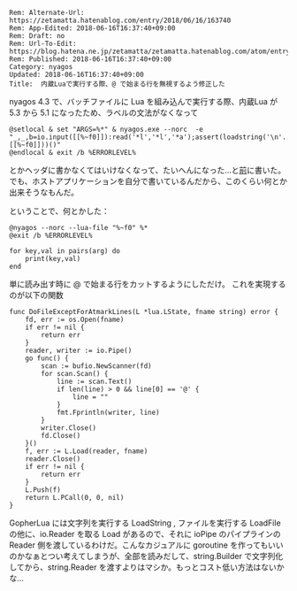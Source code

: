 ```header
Rem: Alternate-Url: https://zetamatta.hatenablog.com/entry/2018/06/16/163740
Rem: App-Edited: 2018-06-16T16:37:40+09:00
Rem: Draft: no
Rem: Url-To-Edit: https://blog.hatena.ne.jp/zetamatta/zetamatta.hatenablog.com/atom/entry/17391345971654699325
Rem: Published: 2018-06-16T16:37:40+09:00
Category: nyagos
Updated: 2018-06-16T16:37:40+09:00
Title:  内蔵Luaで実行する際、@ で始まる行を無視するよう修正した
```
nyagos 4.3 で、バッチファイルに Lua を組み込んで実行する際、内蔵Lua が 5.3 から 5.1 になったため、ラベルの文法がなくなって

```
@setlocal & set "ARGS=%*" & nyagos.exe --norc  -e "_,_,b=io.input([[%~f0]]):read('*l','*l','*a');assert(loadstring('\n'..b,[[%~f0]]))()"
@endlocal & exit /b %ERRORLEVEL%
```

とかヘッダに書かなくてはいけなくなって、たいへんになった…と[前](http://zetamatta.hatenablog.com/entry/2018/06/13/002508)に書いた。
でも、ホストアプリケーションを自分で書いているんだから、このくらい何とか出来そうなもんだ。

ということで、何とかした：

```
@nyagos --norc --lua-file "%~f0" %*
@exit /b %ERRORLEVEL%

for key,val in pairs(arg) do
    print(key,val)
end
```

単に読み出す時に @ で始まる行をカットするようにしただけ。
これを実現するのが以下の関数

```
func DoFileExceptForAtmarkLines(L *lua.LState, fname string) error {
	fd, err := os.Open(fname)
	if err != nil {
		return err
	}
	reader, writer := io.Pipe()
	go func() {
		scan := bufio.NewScanner(fd)
		for scan.Scan() {
			line := scan.Text()
			if len(line) > 0 && line[0] == '@' {
				line = ""
			}
			fmt.Fprintln(writer, line)
		}
		writer.Close()
		fd.Close()
	}()
	f, err := L.Load(reader, fname)
	reader.Close()
	if err != nil {
		return err
	}
	L.Push(f)
	return L.PCall(0, 0, nil)
}
```

GopherLua には文字列を実行する LoadString , ファイルを実行する LoadFile の他に、io.Reader を取る Load があるので、それに ioPipe のパイプラインの Reader 側を渡しているわけだ。こんなカジュアルに goroutine を作ってもいいのかなぁとつい考えてしまうが、全部を読みだして、string.Builder で文字列化してから、string.Reader を渡すよりはマシか。もっとコスト低い方法はないかな…
